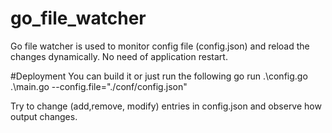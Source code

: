 # go_file_watcher

Go file watcher is used to monitor config file (config.json) and reload the changes dynamically. 
No need of application restart.

#Deployment
You can build it or just run the following
go run .\config.go .\main.go --config.file="./conf/config.json"

Try to change (add,remove, modify) entries in config.json and observe how output changes.
